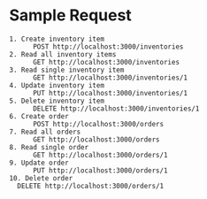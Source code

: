 # Sample Request


	1. Create inventory item
		  POST http://localhost:3000/inventories
	2. Read all inventory items
		  GET http://localhost:3000/inventories
	3. Read single inventory item
		  GET http://localhost:3000/inventories/1
	4. Update inventory item
		  PUT http://localhost:3000/inventories/1
	5. Delete inventory item
		  DELETE http://localhost:3000/inventories/1
	6. Create order
		  POST http://localhost:3000/orders
	7. Read all orders
		  GET http://localhost:3000/orders
	8. Read single order
		  GET http://localhost:3000/orders/1
	9. Update order
		  PUT http://localhost:3000/orders/1
	10. Delete order
      DELETE http://localhost:3000/orders/1
